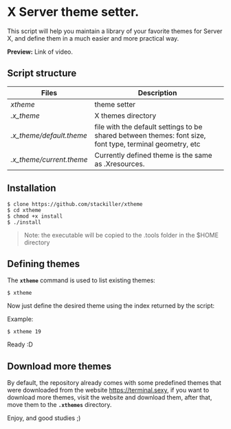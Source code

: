 # X Server theme setter.
This script will help you maintain a library of your favorite themes for Server X, and define them in a much easier and more practical way.

**Preview:**
Link of video.

## Script structure

  
| Files  | Description |
|--|--|
| *xtheme* | theme setter |
| *.x_theme* | X themes directory |
| *.x_theme/default.theme*  | file with the default settings to be shared between themes: font size, font type, terminal geometry, etc |
| *.x_theme/current.theme* | Currently defined theme is the same as .Xresources. |

## Installation

    $ clone https://github.com/stackiller/xtheme
    $ cd xtheme
    $ chmod +x install
    $ ./install

> Note: the executable will be copied to the .tools folder in the $HOME directory
  

## Defining themes

The **`xtheme`** command is used to list existing themes:

    $ xtheme

Now just define the desired theme using the index returned by the script:

Example:

    $ xtheme 19
Ready :D

## Download more themes
By default, the repository already comes with some predefined themes that were downloaded from the website https://terminal.sexy, if you want to download more themes, visit the website and download them, after that, move them to the **`.xthemes`** directory.

Enjoy, and good studies ;)
